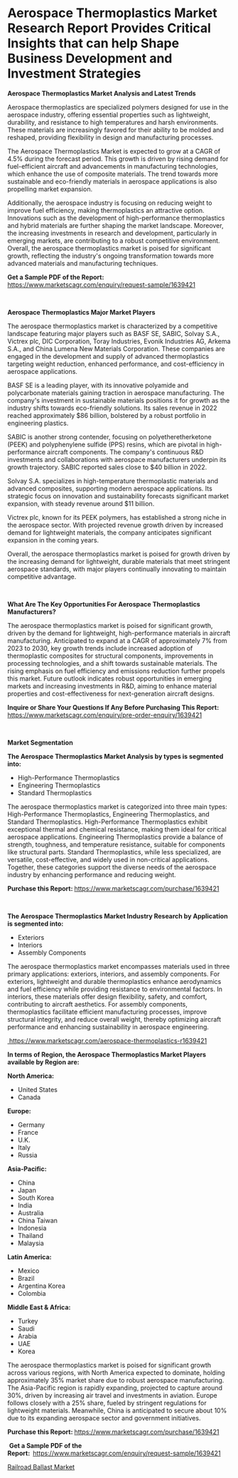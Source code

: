 <p><h1>Aerospace Thermoplastics Market Research Report Provides Critical Insights that can help Shape Business Development and Investment Strategies</h1></p><p><strong>Aerospace Thermoplastics Market Analysis and Latest Trends</strong></p>
<p><p>Aerospace thermoplastics are specialized polymers designed for use in the aerospace industry, offering essential properties such as lightweight, durability, and resistance to high temperatures and harsh environments. These materials are increasingly favored for their ability to be molded and reshaped, providing flexibility in design and manufacturing processes. </p><p>The Aerospace Thermoplastics Market is expected to grow at a CAGR of 4.5% during the forecast period. This growth is driven by rising demand for fuel-efficient aircraft and advancements in manufacturing technologies, which enhance the use of composite materials. The trend towards more sustainable and eco-friendly materials in aerospace applications is also propelling market expansion. </p><p>Additionally, the aerospace industry is focusing on reducing weight to improve fuel efficiency, making thermoplastics an attractive option. Innovations such as the development of high-performance thermoplastics and hybrid materials are further shaping the market landscape. Moreover, the increasing investments in research and development, particularly in emerging markets, are contributing to a robust competitive environment. Overall, the aerospace thermoplastics market is poised for significant growth, reflecting the industry's ongoing transformation towards more advanced materials and manufacturing techniques.</p></p>
<p><strong>Get a Sample PDF of the Report:&nbsp;</strong> <a href="https://www.marketscagr.com/enquiry/request-sample/1639421?utm_campaign=2650&utm_medium=2&utm_source=Github&utm_content=ia&utm_term=02042025&utm_id=aerospace-thermoplastics">https://www.marketscagr.com/enquiry/request-sample/1639421</a></p>
<p>&nbsp;</p>
<p><strong>Aerospace Thermoplastics Major Market Players</strong></p>
<p><p>The aerospace thermoplastics market is characterized by a competitive landscape featuring major players such as BASF SE, SABIC, Solvay S.A., Victrex plc, DIC Corporation, Toray Industries, Evonik Industries AG, Arkema S.A., and China Lumena New Materials Corporation. These companies are engaged in the development and supply of advanced thermoplastics targeting weight reduction, enhanced performance, and cost-efficiency in aerospace applications.</p><p>BASF SE is a leading player, with its innovative polyamide and polycarbonate materials gaining traction in aerospace manufacturing. The company's investment in sustainable materials positions it for growth as the industry shifts towards eco-friendly solutions. Its sales revenue in 2022 reached approximately $86 billion, bolstered by a robust portfolio in engineering plastics.</p><p>SABIC is another strong contender, focusing on polyetheretherketone (PEEK) and polyphenylene sulfide (PPS) resins, which are pivotal in high-performance aircraft components. The company's continuous R&D investments and collaborations with aerospace manufacturers underpin its growth trajectory. SABIC reported sales close to $40 billion in 2022.</p><p>Solvay S.A. specializes in high-temperature thermoplastic materials and advanced composites, supporting modern aerospace applications. Its strategic focus on innovation and sustainability forecasts significant market expansion, with steady revenue around $11 billion.</p><p>Victrex plc, known for its PEEK polymers, has established a strong niche in the aerospace sector. With projected revenue growth driven by increased demand for lightweight materials, the company anticipates significant expansion in the coming years.</p><p>Overall, the aerospace thermoplastics market is poised for growth driven by the increasing demand for lightweight, durable materials that meet stringent aerospace standards, with major players continually innovating to maintain competitive advantage.</p></p>
<p>&nbsp;</p>
<p><strong>What Are The Key Opportunities For Aerospace Thermoplastics Manufacturers?</strong></p>
<p><p>The aerospace thermoplastics market is poised for significant growth, driven by the demand for lightweight, high-performance materials in aircraft manufacturing. Anticipated to expand at a CAGR of approximately 7% from 2023 to 2030, key growth trends include increased adoption of thermoplastic composites for structural components, improvements in processing technologies, and a shift towards sustainable materials. The rising emphasis on fuel efficiency and emissions reduction further propels this market. Future outlook indicates robust opportunities in emerging markets and increasing investments in R&D, aiming to enhance material properties and cost-effectiveness for next-generation aircraft designs.</p></p>
<p><strong>Inquire or Share Your Questions If Any Before Purchasing This Report:</strong> <a href="https://www.marketscagr.com/enquiry/pre-order-enquiry/1639421?utm_campaign=2650&utm_medium=2&utm_source=Github&utm_content=ia&utm_term=02042025&utm_id=aerospace-thermoplastics">https://www.marketscagr.com/enquiry/pre-order-enquiry/1639421</a></p>
<p>&nbsp;</p>
<p><strong>Market Segmentation</strong></p>
<p><strong>The Aerospace Thermoplastics Market Analysis by types is segmented into:</strong></p>
<p><ul><li>High-Performance Thermoplastics</li><li>Engineering Thermoplastics</li><li>Standard Thermoplastics</li></ul></p>
<p><p>The aerospace thermoplastics market is categorized into three main types: High-Performance Thermoplastics, Engineering Thermoplastics, and Standard Thermoplastics. High-Performance Thermoplastics exhibit exceptional thermal and chemical resistance, making them ideal for critical aerospace applications. Engineering Thermoplastics provide a balance of strength, toughness, and temperature resistance, suitable for components like structural parts. Standard Thermoplastics, while less specialized, are versatile, cost-effective, and widely used in non-critical applications. Together, these categories support the diverse needs of the aerospace industry by enhancing performance and reducing weight.</p></p>
<p><strong>Purchase this Report:&nbsp;</strong><a href="https://www.marketscagr.com/purchase/1639421?utm_campaign=2650&utm_medium=2&utm_source=Github&utm_content=ia&utm_term=02042025&utm_id=aerospace-thermoplastics">https://www.marketscagr.com/purchase/1639421</a></p>
<p>&nbsp;</p>
<p><strong>The Aerospace Thermoplastics Market Industry Research by Application is segmented into:</strong></p>
<p><ul><li>Exteriors</li><li>Interiors</li><li>Assembly Components</li></ul></p>
<p><p>The aerospace thermoplastics market encompasses materials used in three primary applications: exteriors, interiors, and assembly components. For exteriors, lightweight and durable thermoplastics enhance aerodynamics and fuel efficiency while providing resistance to environmental factors. In interiors, these materials offer design flexibility, safety, and comfort, contributing to aircraft aesthetics. For assembly components, thermoplastics facilitate efficient manufacturing processes, improve structural integrity, and reduce overall weight, thereby optimizing aircraft performance and enhancing sustainability in aerospace engineering.</p></p>
<p><a href="https://www.marketscagr.com/aerospace-thermoplastics-r1639421?utm_campaign=2650&utm_medium=2&utm_source=Github&utm_content=ia&utm_term=02042025&utm_id=aerospace-thermoplastics">&nbsp;https://www.marketscagr.com/aerospace-thermoplastics-r1639421</a></p>
<p><strong>In terms of Region, the Aerospace Thermoplastics Market Players available by Region are:</strong></p>
<p>
    <p> <strong> North America: </strong>
        <ul>
            <li>United States</li>
            <li>Canada</li>
        </ul>
        </p> 
    <p> <strong> Europe: </strong>
        <ul>
            <li>Germany</li>
            <li>France</li>
            <li>U.K.</li>
            <li>Italy</li>
            <li>Russia</li>
        </ul>
        </p> 
    <p> <strong> Asia-Pacific: </strong>
        <ul>
            <li>China</li>
            <li>Japan</li>
            <li>South Korea</li>
            <li>India</li>
            <li>Australia</li>
            <li>China Taiwan</li>
            <li>Indonesia</li>
            <li>Thailand</li>
            <li>Malaysia</li>
        </ul>
        </p> 
    <p> <strong> Latin America: </strong>
        <ul>
            <li>Mexico</li>
            <li>Brazil</li>
            <li>Argentina Korea</li>
            <li>Colombia</li>
        </ul>
        </p> 
    <p> <strong> Middle East & Africa: </strong>
        <ul>
            <li>Turkey</li>
            <li>Saudi</li>
            <li>Arabia</li>
            <li>UAE</li>
            <li>Korea</li>
        </ul>
    </p>
    </p>
<p><p>The aerospace thermoplastics market is poised for significant growth across various regions, with North America expected to dominate, holding approximately 35% market share due to robust aerospace manufacturing. The Asia-Pacific region is rapidly expanding, projected to capture around 30%, driven by increasing air travel and investments in aviation. Europe follows closely with a 25% share, fueled by stringent regulations for lightweight materials. Meanwhile, China is anticipated to secure about 10% due to its expanding aerospace sector and government initiatives.</p></p>
<p><strong>Purchase this Report: </strong><a href="https://www.marketscagr.com/purchase/1639421?utm_campaign=2650&utm_medium=2&utm_source=Github&utm_content=ia&utm_term=02042025&utm_id=aerospace-thermoplastics">https://www.marketscagr.com/purchase/1639421</a></p>
<p>&nbsp;<strong>Get a Sample PDF of the Report:&nbsp;&nbsp;</strong><a href="https://www.marketscagr.com/enquiry/request-sample/1639421?utm_campaign=2650&utm_medium=2&utm_source=Github&utm_content=ia&utm_term=02042025&utm_id=aerospace-thermoplastics">https://www.marketscagr.com/enquiry/request-sample/1639421</a></p>
<p><strong></strong></p>
<p><p><a href="https://github.com/bolalfredia7777/Market-Research-Report-List-1/blob/main/railroad-ballast-market.md?utm_campaign=2650&utm_medium=2&utm_source=Github&utm_content=ia&utm_term=02042025&utm_id=aerospace-thermoplastics">Railroad Ballast Market</a></p></p>